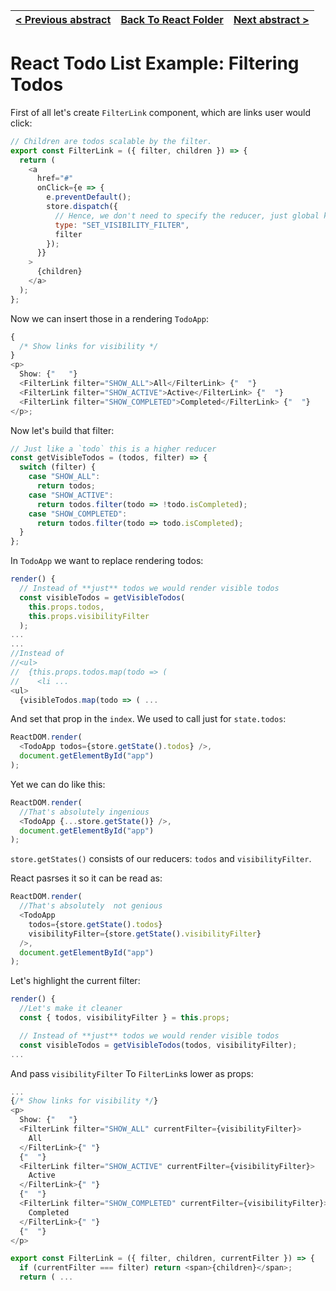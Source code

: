 | [< Previous abstract](11%20Todo%20React%202.md) | [Back To React Folder](https://github.com/Betra/Course-Abstract/blob/master/Egghead/Dan%20Abramov%20-%20Redux/) | [Next abstract >](13%20Refactoring.md) |
| ----------------------------------------------- | --------------------------------------------------------------------------------------------------------------- | -------------------------------------- |


# React Todo List Example: Filtering Todos

First of all let's create `FilterLink` component, which are links user would click:

```js
// Children are todos scalable by the filter.
export const FilterLink = ({ filter, children }) => {
  return (
    <a
      href="#"
      onClick={e => {
        e.preventDefault();
        store.dispatch({
          // Hence, we don't need to specify the reducer, just global kid
          type: "SET_VISIBILITY_FILTER",
          filter
        });
      }}
    >
      {children}
    </a>
  );
};
```

Now we can insert those in a rendering `TodoApp`:

```js
{
  /* Show links for visibility */
}
<p>
  Show: {"   "}
  <FilterLink filter="SHOW_ALL">All</FilterLink> {"  "}
  <FilterLink filter="SHOW_ACTIVE">Active</FilterLink> {"  "}
  <FilterLink filter="SHOW_COMPLETED">Completed</FilterLink> {"  "}
</p>;
```

Now let's build that filter:

```js
// Just like a `todo` this is a higher reducer
const getVisibleTodos = (todos, filter) => {
  switch (filter) {
    case "SHOW_ALL":
      return todos;
    case "SHOW_ACTIVE":
      return todos.filter(todo => !todo.isCompleted);
    case "SHOW_COMPLETED":
      return todos.filter(todo => todo.isCompleted);
  }
};
```

In `TodoApp` we want to replace rendering todos:

```js
render() {
  // Instead of **just** todos we would render visible todos
  const visibleTodos = getVisibleTodos(
    this.props.todos,
    this.props.visibilityFilter
  );
...
...
//Instead of
//<ul>
//  {this.props.todos.map(todo => (
//    <li ...
<ul>
  {visibleTodos.map(todo => ( ...
```

And set that prop in the `index`. We used to call just for `state.todos`:

```js
ReactDOM.render(
  <TodoApp todos={store.getState().todos} />,
  document.getElementById("app")
);
```

Yet we can do like this:

```js
ReactDOM.render(
  //That's absolutely ingenious
  <TodoApp {...store.getState()} />,
  document.getElementById("app")
);
```

`store.getStates()` consists of our reducers: `todos` and `visibilityFilter`.

React pasrses it so it can be read as:

```js
ReactDOM.render(
  //That's absolutely  not genious
  <TodoApp
    todos={store.getState().todos}
    visibilityFilter={store.getState().visibilityFilter}
  />,
  document.getElementById("app")
);
```

Let's highlight the current filter:

```js
render() {
  //Let's make it cleaner
  const { todos, visibilityFilter } = this.props;

  // Instead of **just** todos we would render visible todos
  const visibleTodos = getVisibleTodos(todos, visibilityFilter);
...
```

And pass `visibilityFilter` To `FilterLink`s lower as props:

```js
...
{/* Show links for visibility */}
<p>
  Show: {"   "}
  <FilterLink filter="SHOW_ALL" currentFilter={visibilityFilter}>
    All
  </FilterLink>{" "}
  {"  "}
  <FilterLink filter="SHOW_ACTIVE" currentFilter={visibilityFilter}>
    Active
  </FilterLink>{" "}
  {"  "}
  <FilterLink filter="SHOW_COMPLETED" currentFilter={visibilityFilter}>
    Completed
  </FilterLink>{" "}
  {"  "}
</p>
```

```js
export const FilterLink = ({ filter, children, currentFilter }) => {
  if (currentFilter === filter) return <span>{children}</span>;
  return ( ...
```
